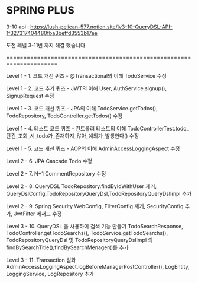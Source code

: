 # SPRING PLUS

3-10 api : https://lush-pelican-577.notion.site/lv3-10-QueryDSL-API-1f327317404480fba3beffd3553b17ee

도전 레벨 3-11번 까지 해결 했습니다

=====================================================================

Level 1 - 1. 코드 개선 퀴즈 - @Transactional의 이해
TodoService 수정

Level 1 - 2. 코드 추가 퀴즈 - JWT의 이해
User, AuthService.signup(), SignupRequest 수정

Level 1 - 3. 코드 개선 퀴즈 -  JPA의 이해
TodoService.getTodos(), TodoRepository, TodoController.getTodos() 수정

Level 1 - 4. 테스트 코드 퀴즈 - 컨트롤러 테스트의 이해
TodoControllerTest.todo_단건_조회_시_todo가_존재하지_않아_예외가_발생한다() 수정

Level 1 - 5. 코드 개선 퀴즈 - AOP의 이해
AdminAccessLoggingAspect 수정

Level 2 - 6. JPA Cascade
Todo 수정

Level 2 - 7. N+1
CommentRepository 수정

Level 2 - 8. QueryDSL
TodoRepository.findByIdWithUser 제거, QueryDslConfig,TodoRepositoryQueryDsl,TodoRepositoryQueryDslImpl 추가

Level 2 - 9. Spring Security
WebConfig, FilterConfig 제거, SecurityConfig 추가, JwtFilter 메서드 수정

Level 3 - 10. QueryDSL 을 사용하여 검색 기능 만들기
TodoSearchResponse, TodoController.getTodoSearchs(), TodoService.getTodoSearchs(), 
TodoRepositoryQueryDsl 및 TodoRepositoryQueryDslImpl 의 findBySearchTitle(),findBySearchMenager()를 추가

Level 3 - 11. Transaction 심화
AdminAccessLoggingAspect.logBeforeManagerPostController(),
LogEntity, LoggingService, LogRepository 추가

